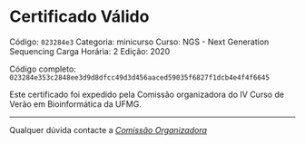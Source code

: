 # Certificado Válido

Código: `023284e3`
Categoria: minicurso
Curso: NGS - Next Generation Sequencing
Carga Horária: 2
Edição: 2020


Código completo: `023284e353c2848ee3d9d8dfcc49d3d456aaced59035f6827f1dcb4e4f4f6645`


Este certificado foi expedido pela Comissão organizadora do IV Curso de Verão em Bioinformática da UFMG.

----

Qualquer dúvida contacte a [_Comissão Organizadora_](<mailto:cursobioinfoufmg@gmail.com$subject=[Certificados]>)


